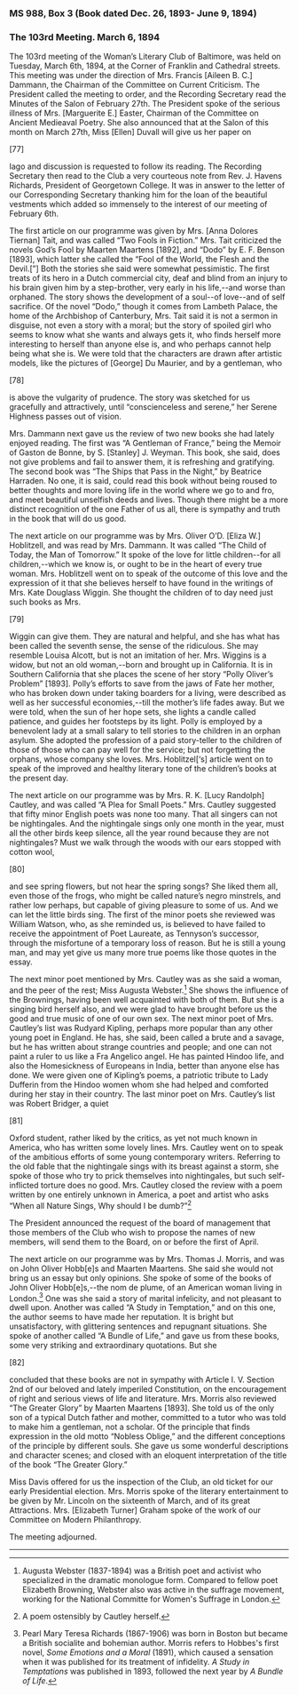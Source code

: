 ### MS 988, Box 3 (Book dated Dec. 26, 1893- June 9, 1894)

### The 103rd Meeting. March 6, 1894

The 103rd meeting of the Woman’s Literary Club of Baltimore, was held on Tuesday, March 6th, 1894, at the Corner of Franklin and Cathedral streets. This meeting was under the direction of Mrs. Francis [Aileen B. C.] Dammann, the Chairman of the Committee on Current Criticism. The President called the meeting to order, and the Recording Secretary read the Minutes of the Salon of February 27th. The President spoke of the serious illness of Mrs. [Marguerite E.] Easter, Chairman of the Committee on Ancient Medieaval Poetry. She also announced that at the Salon of this month on March 27th, Miss [Ellen] Duvall will give us her paper on

[77]

Iago and discussion is requested to follow its reading. The Recording Secretary then read to the Club a very courteous note from Rev. J. Havens Richards, President of Georgetown College. It was in answer to the letter of our Corresponding Secretary thanking him for the loan of the beautiful vestments which added so immensely to the interest of our meeting of February 6th.

The first article on our programme was given by Mrs. [Anna Dolores Tiernan] Tait, and was called “Two Fools in Fiction.” Mrs. Tait criticized the novels God’s Fool by Maarten Maartens [1892], and “Dodo” by E. F. Benson [1893], which latter she called the “Fool of the World, the Flesh and the Devil.[”] Both the stories she said were somewhat pessimistic. The first treats of its hero in a Dutch commercial city, deaf and blind from an injury to his brain given him by a step-brother, very early in his life,--and worse than orphaned. The story shows the development of a soul--of love--and of self sacrifice. Of the novel “Dodo,” though it comes from Lambeth Palace, the home of the Archbishop of Canterbury, Mrs. Tait said it is not a sermon in disguise, not even a story with a moral; but the story of spoiled girl who seems to know what she wants and always gets it, who finds herself more interesting to herself than anyone else is, and who perhaps cannot help being what she is. We were told that the characters are drawn after artistic models, like the pictures of [George] Du Maurier, and by a gentleman, who

[78]

is above the vulgarity of prudence. The story was sketched for us gracefully and attractively, until “conscienceless and serene,” her Serene Highness passes out of vision.

Mrs. Dammann next gave us the review of two new books she had lately enjoyed reading. The first was “A Gentleman of France,” being the Memoir of Gaston de Bonne, by S. [Stanley] J. Weyman. This book, she said, does not give problems and fail to answer them, it is refreshing and gratifying. The second book was “The Ships that Pass in the Night,” by Beatrice Harraden. No one, it is said, could read this book without being roused to better thoughts and more loving life in the world where we go to and fro, and meet beautiful unselfish deeds and lives. Though there might be a more distinct recognition of the one Father of us all, there is sympathy and truth in the book that will do us good.

The next article on our programme was by Mrs. Oliver O’D. [Eliza W.] Hoblitzell, and was read by Mrs. Dammann. It was called “The Child of Today, the Man of Tomorrow.” It spoke of the love for little children--for all children,--which we know is, or ought to be in the heart of every true woman. Mrs. Hoblitzell went on to speak of the outcome of this love and the expression of it that she believes herself to have found in the writings of Mrs. Kate Douglass Wiggin. She thought the children of to day need just such books as Mrs.

[79]

Wiggin can give them. They are natural and helpful, and she has what has been called the seventh sense, the sense of the ridiculous. She may resemble Louisa Alcott, but is not an imitation of her. Mrs. Wiggins is a widow, but not an old woman,--born and brought up in California. It is in Southern California that she places the scene of her story “Polly Oliver’s Problem” [1893]. Polly’s efforts to save from the jaws of Fate her mother, who has broken down under taking boarders for a living, were described as well as her successful economies,--till the mother’s life fades away. But we were told, when the sun of her hope sets, she lights a candle called patience, and guides her footsteps by its light. Polly is employed by a benevolent lady at a small salary to tell stories to the children in an orphan asylum. She adopted the profession of a paid story-teller to the children of those of those who can pay well for the service; but not forgetting the orphans, whose company she loves. Mrs. Hoblitzel[‘s] article went on to speak of the improved and healthy literary tone of the children’s books at the present day.

The next article on our programme was by Mrs. R. K. [Lucy Randolph] Cautley, and was called “A Plea for Small Poets.” Mrs. Cautley suggested that fifty minor English poets was none too many. That all singers can not be nightingales. And the nightingale sings only one month in the year, must all the other birds keep silence, all the year round because they are not nightingales? Must we walk through the woods with our ears stopped with cotton wool,

[80]

and see spring flowers, but not hear the spring songs? She liked them all, even those of the frogs, who might be called nature’s negro minstrels, and rather low perhaps, but capable of giving pleasure to some of us. And we can let the little birds sing. The first of the minor poets she reviewed was William Watson, who, as she reminded us, is believed to have failed to receive the appointment of Poet Laureate, as Tennyson’s successor, through the misfortune of a temporary loss of reason. But he is still a young man, and may yet give us many more true poems like those quotes in the essay.

The next minor poet mentioned by Mrs. Cautley was as she said a woman, and the peer of the rest; Miss Augusta Webster.[^Webster] She shows the influence of the Brownings, having been well acquainted with both of them. But she is a singing bird herself also, and we were glad to have brought before us the good and true music of one of our own sex. The next minor poet of Mrs. Cautley’s list was Rudyard Kipling, perhaps more popular than any other young poet in England. He has, she said, been called a brute and a savage, but he has written about strange countries and people; and one can not paint a ruler to us like a Fra Angelico angel. He has painted Hindoo life, and also the Homesickness of Europeans in India, better than anyone else has done. We were given one of Kipling’s poems, a patriotic tribute to Lady Dufferin from the Hindoo women whom she had helped and comforted during her stay in their country. The last minor poet on Mrs. Cautley’s list was Robert Bridger, a quiet
[^Webster]: Augusta Webster (1837-1894) was a British poet and activist who specialized in the dramatic monologue form. Compared to fellow poet Elizabeth Browning, Webster also was active in the suffrage movement, working for the National Committe for Women's Suffrage in London.

[81]

Oxford student, rather liked by the critics, as yet not much known in America, who has written some lovely lines. Mrs. Cautley went on to speak of the ambitious efforts of some young contemporary writers. Referring to the old fable that the nightingale sings with its breast against a storm, she spoke of those who try to prick themselves into nightingales, but such self-inflicted torture does no good. Mrs. Cautley closed the review with a poem written by one entirely unknown in America, a poet and artist who asks “When all Nature Sings, Why should I be dumb?”[^cautley]
[^cautley]: A poem ostensibly by Cautley herself.

The President announced the request of the board of management that those members of the Club who wish to propose the names of new members, will send them to the Board, on or before the first of April.

The next article on our programme was by Mrs. Thomas J. Morris, and was on John Oliver Hobb[e]s and Maarten Maartens. She said she would not bring us an essay but only opinions. She spoke of some of the books of John Oliver Hobb[e]s,--the nom de plume, of an American woman living in London.[^Hobbes] One was she said a story of marital infelicity, and not pleasant to dwell upon. Another was called “A Study in Temptation,” and on this one, the author seems to have made her reputation. It is bright but unsatisfactory, with glittering sentences and repugnant situations. She spoke of another called “A Bundle of Life,” and gave us from these books, some very striking and extraordinary quotations. But she
[^Hobbes]: Pearl Mary Teresa Richards (1867-1906) was born in Boston but became a British socialite and bohemian author. Morris refers to Hobbes's first novel, _Some Emotions and a Moral_ (1891), which caused a sensation when it was published for its treatment of infidelity. _A Study in Temptations_ was published in 1893, followed the next year by _A Bundle of Life_.

[82]

concluded that these books are not in sympathy with Article I. V. Section 2nd of our beloved and lately imperiled Constitution, on the encouragement of right and serious views of life and literature. Mrs. Morris also reviewed “The Greater Glory” by Maarten Maartens [1893]. She told us of the only son of a typical Dutch father and mother, committed to a tutor who was told to make him a gentleman, not a scholar. Of the principle that finds expression in the old motto “Nobless Oblige,” and the different conceptions of the principle by different souls. She gave us some wonderful descriptions and character scenes; and closed with an eloquent interpretation of the title of the book “The Greater Glory.”

Miss Davis offered for us the inspection of the Club, an old ticket for our early Presidential election. Mrs. Morris spoke of the literary entertainment to be given by Mr. Lincoln on the sixteenth of March, and of its great Attractions. Mrs. [Elizabeth Turner] Graham spoke of the work of our Committee on Modern Philanthropy.

The meeting adjourned.
<hr>
